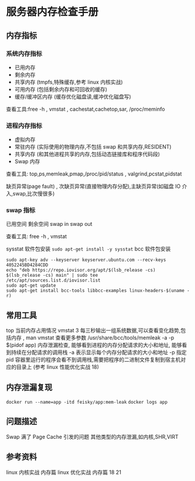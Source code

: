 # 服务器内存检查手册

## 内存指标

### 系统内存指标
- 已用内存
- 剩余内存
- 共享内存 (tmpfs,特殊缓存,参考 linux 内核实战)
- 可用内存 (包括剩余内存和可回收的缓存)
- 缓存/缓冲区内存 (缓存优化磁盘读,缓冲优化磁盘写)

查看工具:free -h , vmstat , cachestat,cachetop,sar, /proc/meminfo

### 进程内存指标

- 虚拟内存
- 常驻内存 (实际使用的物理内存,不包括 swap 和共享内存,RESIDENT)
- 共享内存 (和其他进程共享的内存,包括动态链接库和程序代码段)
- Swap 内存

查看工具: top,ps,memleak,pmap,/proc/pid/status , valgrind,pcstat,pidstat

缺页异常(page fault) , 次缺页异常(直接物理内存分配),主缺页异常(如磁盘 IO 介入,swap,比次慢很多)

### swap 指标
已用空间
剩余空间
swap in
swap out

查看工具: free -h , vmstat

sysstat 软件包安装 `sudo apt-get install -y sysstat`
bcc 软件包安装
```
sudo apt-key adv --keyserver keyserver.ubuntu.com --recv-keys 4052245BD4284CDD
echo "deb https://repo.iovisor.org/apt/$(lsb_release -cs) $(lsb_release -cs) main" | sudo tee /etc/apt/sources.list.d/iovisor.list
sudo apt-get update
sudo apt-get install bcc-tools libbcc-examples linux-headers-$(uname -r)
```

## 常用工具
top 当前内存占用情况
vmstat 3 每三秒输出一组系统数据,可以查看变化趋势,包括内存 , man vmstat 查看更多参数
/usr/share/bcc/tools/memleak -a -p $(pidof app) 内存泄漏检查, 能够看到进程的内存分配请求的大小和地址, 能够看到持续在分配请求的调用栈
-a 表示显示每个内存分配请求的大小和地址
-p 指定 pid
容器里运行的程序会看不到调用栈,需要把程序的二进制文件复制到宿主机对应的目录上 (参考 linux 性能优化实战 18)

## 内存泄漏复现

`docker run --name=app -itd feisky/app:mem-leak`
`docker logs app`

## 问题描述

Swap 满了
Page Cache 引发的问题 
其他类型的内存泄漏,如内核,SHR,VIRT

## 参考资料

linux 内核实战 内存篇
linux 优化实战 内存篇 18 21